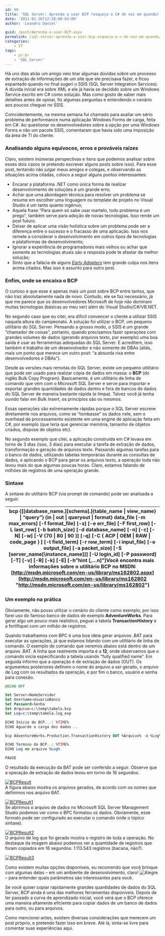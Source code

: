 ```yaml
---
id: 80
title: 'SQL Server: Aprenda a usar BCP (esqueça o C# de vez em quando)'
date: '2011-01-26T12:28:00-03:00'
author: 'Leandro Daniel'

guid: /post/Aprenda-a-usar-BCP.aspx
permalink: /sql-server-aprenda-a-usar-bcp-esqueca-o-c-de-vez-em-quando/
categories:
    - IT
tags:
    - pt-br
    - 'SQL Server'
---
```


Há uns dias atrás um amigo veio tirar algumas dúvidas sobre um processo de extração de informações de um site que ele precisava fazer, e ficou espantado quando no final sugeri o SSIS (SQL Server Integration Services). A dúvida inicial era sobre XML e ele já havia se decidido sobre um Windows Service escrito em C# como solução. Mas como gosto de saber mais detalhes antes de opinar, fiz algumas perguntas e entendendo o cenário aos poucos cheguei no SSIS.

Coincidentemente, na mesma semana fui chamado para avaliar um sério problema de performance numa aplicação Windows Forms de carga, feita em C#. Ao questionar os desenvolvedores sobre a opção por uma Windows Forms e não um pacote SSIS, comentaram que havia sido uma imposição da área de TI do cliente.

### Analisando alguns equívocos, erros e prováveis raízes

Claro, existem inúmeras perspectivas e itens que podemos analisar sobre esses dois casos (e pretendo escrever alguns posts sobre isso). Para esse post, tentando não julgar meus amigos e colegas, e observando as situações acima citadas, coloco a seguir alguns pontos interessantes:

- Encarar a plataforma .NET como única forma de realizar desenvolvimento de soluções é um grande erro;
- Achar que uma abordagem técnica para resolver um problema se resume em escolher uma linguagem ou template de projeto no Visual Studio é um tanto quanto ingênuo;
- Aquela frase “Para quem só sabe usar martelo, todo problema é um prego”, também serve para adoção de novas tecnologias. Isso rende um post futuro.
- Deixar de aplicar uma visão holística sobre um problema pode ser a diferença entre o sucesso e o fracasso de uma aplicação. Isso nos remete a considerar o desenvolvimento em outros tipos de tecnologias e plataformas de desenvolvimento;
- Ignorar a experiência de programadores mais velhos ou achar que somente as tecnologias atuais são a resposta pode te afastar da melhor solução;
- Sinto que a falácia de alguns *[Early Adopters](/Inovador-ou-early-adopter)* tem grande culpa nos itens acima citados. Mas isso é assunto para outro post.

### Enfim, onde se encaixa o BCP

O curioso é que esse é apenas mais um post sobre BCP entre tantos, que não traz absolutamente nada de novo. Contudo, ele se faz necessário, já que me parece que os desenvolvedores Microsoft de hoje não dominam muitas tecnologias (básicas ao meu ver) além do Visual Studio/C#/VB.NET.

No segundo caso que eu citei, era difícil convencer o cliente a utilizar SSIS naquela altura do campeonato. A solução foi utilizar o BCP, um pequeno utilitário do SQL Server. Pensando a grosso modo, o SSIS é um grande “chamador de coisas”, portanto, quando precisamos fazer operações com grandes volumes de dados (gerando arquivos texto, por exemplo) uma boa saída é usar as ferramentas adequadas do SQL Server. E acreditem, isso também é trabalho de um desenvolvedor e não somente de DBAs (aliás, mais um ponto que merece um outro post: “a absurda rixa entre desenvolvedores e DBAs”).

Desde as versões mais remotas do SQL Server, existe um pequeno utilitário que pode ser usado para realizar cópia de dados em massa: o **BCP** (do inglês Bulk Copy Program). Basicamente, é um utilitário de linha de comando que vem com o Microsoft SQL Server e serve para importar e exportar grandes quantidades de dados dentro e fora de bancos de dados do SQL Server de maneira bastante rápida (e limpa). Talvez você já tenha ouvido falar em Bulk Insert, os princípios são os mesmos.

Essas operações são extremamente rápidas porque o SQL Server escreve diretamente nos arquivos, como se “tombasse” os dados nele, sem o overhead de processamento existente em uma engine de aplicação feita em C#, por exemplo (que teria que gerenciar memória, tamanho de objetos criados, dispose de objetos etc).

No segundo exemplo que citei, a aplicação construída em C# levava em torno de 3 dias (isso, 3 dias) para executar a tarefa de extração de dados, transformação e geração de arquivos texto. Passando algumas tarefas para o banco de dados, utilizando tabelas temporárias durante as consultas de dados, e aplicando o BCP para gerar os arquivos texto, a operação toda não levou mais do que algumas poucas horas. Claro, estamos falando de milhões de registros de uma operação grande.

### Sintaxe

A sintaxe do utilitário BCP (via prompt de comando) pode ser analisada a seguir:

| bcp {\[\[database\_name.\]\[schema\].\]{table\_name \| view\_name} \| “query”}   {in \| out \| queryout \| format} data\_file   \[-m max\_errors\] \[-f format\_file\] \[-x\] \[-e err\_file\]   \[-F first\_row\] \[-L last\_row\] \[-b batch\_size\]   \[-d database\_name\] \[-n\] \[-c\] \[-N\] \[-w\] \[-V (70 \| 80 \| 90 )\]   \[-q\] \[-C { ACP \| OEM \| RAW \| code\_page } \] \[-t field\_term\]   \[-r row\_term\] \[-i input\_file\] \[-o output\_file\] \[-a packet\_size\]   \[-S \[server\_name\[\\instance\_name\]\]\] \[-U login\_id\] \[-P password\]   \[-T\] \[-v\] \[-R\] \[-k\] \[-E\] \[-h”hint \[,…n\]”\]Você encontra mais informações sobre o utilitário BCP no MSDN: [http://msdn.microsoft.com/en-us/library/ms162802.aspx](http://msdn.microsoft.com/en-us/library/ms162802 "http://msdn.microsoft.com/en-us/library/ms162802") |
|---|

### Um exemplo na prática

Obviamente, não posso utilizar o cenário do cliente como exemplo, por isso farei uso do famoso banco de dados de exemplo **AdventureWorks**. Para gerar algo um pouco mais realístico, peguei a tabela **TransactionHistory** e a fortifiquei com um milhão de registros.

Quando trabalhamos com BPC é uma boa ideia gerar arquivos .BAT para executar as operações, já que estamos lidando com um utilitário de linha de comando. O exemplo de comando que veremos abaixo está dentro de um arquivo .BAT. A linha que realmente importa é a **12**, onde observamos que o comando inicia especificando a tabela usando “fully qualified name”. Em seguida informo que a operação é de extração de dados (OUT). Os argumentos posteriores definem o nome do arquivo a ser gerado, o arquivo de Log com os resultados da operação, e por fim o banco, usuário e senha para conexão.

```sql
@ECHO OFF

Set Server=NomeServidor
Set Username=UsuarioBanco
Set Password=Senha
Set Arquivo=c:\temp\tabela.bcp
Set Log=c:\temp\tabela.log_exp

ECHO Inicio do BCP...: %TIME%
ECHO Aguarde a carga dos dados...

bcp AdventureWorks.Production.TransactionHistory OUT %Arquivo% -o %Log% -S%Server% -U%Username% -P%Password% -c

ECHO Termino do BCP..: %TIME%
ECHO Log no arquivo %Log%

PAUSE
```

O resultado da execução da BAT pode ser conferido a seguir. Observe que a operação de extração de dados levou em torno de 16 segundos.

[![BCPResult](/assets/pics/BCPResult_thumb.jpg "BCPResult")](/assets/pics/BCPResult.jpg)  
A figura abaixo mostra os arquivos gerados, de acordo com os nomes que definimos nos arquivo BAT.

[![BCPResult1](/assets/pics/BCPResult1_thumb_1.png "BCPResult1")](/assets/pics/BCPResult1_1.png)  
Se abrirmos o arquivo de dados no Microsoft SQL Server Management Studio podemos ver como o BPC formatou os dados. Obviamente, esse formato pode ser configurado ao executar o comando (vide o tópico sintaxe).

[![BCPResult2](/assets/pics/BCPResult2_thumb_1.png "BCPResult2")](/assets/pics/BCPResult2_1.png)  
O arquivo de log que foi gerado mostra o registro de toda a operação. No destaque da imagem abaixo podemos ver a quantidade de registros que foram copiados em 16 segundos: 1.113.543 registros (bacana, não?).

[![BCPResult3](/assets/pics/BCPResult3_thumb_1.png "BCPResult3")](/assets/pics/BCPResult3_1.png)

Como existem muitas opções disponíveis, eu recomendo que você brinque com algumas delas – em um ambiente de desenvolvimento, claro! ![Alegre](/assets/pics/wlEmoticon-smile_1.png) – para entender quais parâmetros são interessantes para você.

Se você quiser copiar rapidamente grandes quantidades de dados do SQL Server, BCP ainda é uma das melhores ferramentas disponíveis. Depois de ter passado a curva de aprendizado inicial, você verá que o BCP oferece uma maneira altamente eficiente para copiar dados de um banco de dados para outro, ou para arquivos.

Como mencionei antes, existem diversas considerações que merecem um post próprio, e pretendo fazer isso em breve. Até lá, sinta-se livre para comentar suas experiências aqui.
